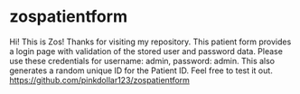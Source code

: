 # zospatientform
Hi! This is Zos! Thanks for visiting my repository. This patient form provides a login page with validation of the stored user and password data.
Please use these credentials for username: admin, password: admin. This also generates a random unique ID for the Patient ID. Feel free to test it out. 
https://github.com/pinkdollar123/zospatientform
